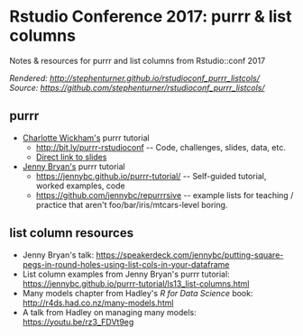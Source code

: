 # Rstudio Conference 2017: purrr & list columns

 Notes & resources for purrr and list columns from Rstudio::conf 2017
 
_Rendered: http://stephenturner.github.io/rstudioconf_purrr_listcols/_  
_Source: https://github.com/stephenturner/rstudioconf_purrr_listcols/_

## purrr

- [Charlotte Wickham's](https://twitter.com/CVWickham/) purrr tutorial
    - http://bit.ly/purrr-rstudioconf -- Code, challenges, slides, data, etc.
    - [Direct link to slides](https://www.dropbox.com/sh/062xjv35izc2a92/AAAnC-nzToR1rPekDZipRJSLa?dl=0&preview=slides.pdf)
- [Jenny Bryan's]() purrr tutorial
    - https://jennybc.github.io/purrr-tutorial/ -- Self-guided tutorial, worked examples, code
    - https://github.com/jennybc/repurrrsive -- example lists for teaching / practice that aren't foo/bar/iris/mtcars-level boring.

## list column resources

- Jenny Bryan's talk: https://speakerdeck.com/jennybc/putting-square-pegs-in-round-holes-using-list-cols-in-your-dataframe
- List column examples from Jenny Bryan's purrr tutorial: https://jennybc.github.io/purrr-tutorial/ls13_list-columns.html
- Many models chapter from Hadley's _R for Data Science_ book: http://r4ds.had.co.nz/many-models.html
- A talk from Hadley on managing many models: https://youtu.be/rz3_FDVt9eg
